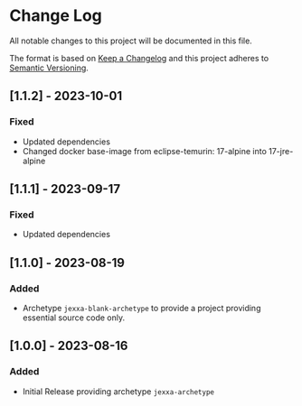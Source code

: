 # Change Log
All notable changes to this project will be documented in this file.
 
The format is based on [Keep a Changelog](http://keepachangelog.com/)
and this project adheres to [Semantic Versioning](http://semver.org/).

## \[1.1.2] - 2023-10-01
### Fixed
- Updated dependencies
- Changed docker base-image from eclipse-temurin: 17-alpine into 17-jre-alpine 

## \[1.1.1] - 2023-09-17
### Fixed
- Updated dependencies

## \[1.1.0] - 2023-08-19

### Added
-   Archetype `jexxa-blank-archetype` to provide a project providing essential source code only.   
   
## \[1.0.0] - 2023-08-16
 
### Added
-   Initial Release providing archetype `jexxa-archetype`  
